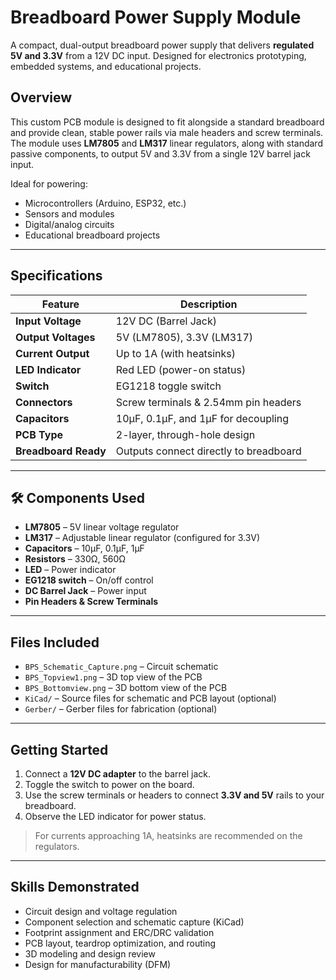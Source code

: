 # Breadboard Power Supply Module 

A compact, dual-output breadboard power supply that delivers **regulated 5V and 3.3V** from a 12V DC input. Designed for electronics prototyping, embedded systems, and educational projects.

## Overview

This custom PCB module is designed to fit alongside a standard breadboard and provide clean, stable power rails via male headers and screw terminals. The module uses **LM7805** and **LM317** linear regulators, along with standard passive components, to output 5V and 3.3V from a single 12V barrel jack input.

Ideal for powering:
- Microcontrollers (Arduino, ESP32, etc.)
- Sensors and modules
- Digital/analog circuits
- Educational breadboard projects

---

## Specifications

| Feature                | Description                             |
|------------------------|-----------------------------------------|
| **Input Voltage**      | 12V DC (Barrel Jack)                    |
| **Output Voltages**    | 5V (LM7805), 3.3V (LM317)               |
| **Current Output**     | Up to 1A (with heatsinks)               |
| **LED Indicator**      | Red LED (power-on status)               |
| **Switch**             | EG1218 toggle switch                    |
| **Connectors**         | Screw terminals & 2.54mm pin headers    |
| **Capacitors**         | 10µF, 0.1µF, and 1µF for decoupling     |
| **PCB Type**           | 2-layer, through-hole design            |
| **Breadboard Ready**   | Outputs connect directly to breadboard  |

---

## 🛠️ Components Used

- **LM7805** – 5V linear voltage regulator
- **LM317** – Adjustable linear regulator (configured for 3.3V)
- **Capacitors** – 10µF, 0.1µF, 1µF
- **Resistors** – 330Ω, 560Ω
- **LED** – Power indicator
- **EG1218 switch** – On/off control
- **DC Barrel Jack** – Power input
- **Pin Headers & Screw Terminals**

---

## Files Included

- `BPS_Schematic_Capture.png` – Circuit schematic
- `BPS_Topview1.png` – 3D top view of the PCB
- `BPS_Bottomview.png` – 3D bottom view of the PCB
- `KiCad/` – Source files for schematic and PCB layout (optional)
- `Gerber/` – Gerber files for fabrication (optional)

---

## Getting Started

1. Connect a **12V DC adapter** to the barrel jack.
2. Toggle the switch to power on the board.
3. Use the screw terminals or headers to connect **3.3V and 5V** rails to your breadboard.
4. Observe the LED indicator for power status.

>  For currents approaching 1A, heatsinks are recommended on the regulators.

---

## Skills Demonstrated

- Circuit design and voltage regulation  
- Component selection and schematic capture (KiCad)  
- Footprint assignment and ERC/DRC validation  
- PCB layout, teardrop optimization, and routing  
- 3D modeling and design review  
- Design for manufacturability (DFM)




